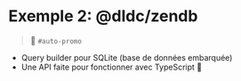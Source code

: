 # Exemple 2: @dldc/zendb

> 📣 `#auto-promo`

- Query builder pour SQLite (base de données embarquée)
- Une API faite pour fonctionner avec TypeScript 🤝
